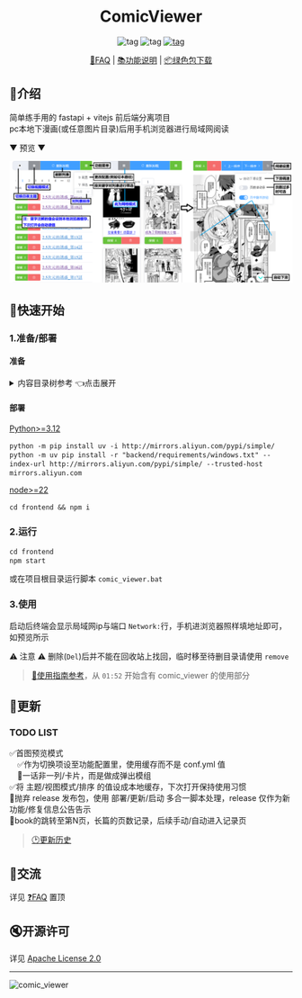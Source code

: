 <div align="center">
  <h1 id="koishi">ComicViewer</h1>
  <img src="https://img.shields.io/badge/-3.12%2B-brightgreen.svg?logo=python" alt="tag">
  <img src="https://img.shields.io/badge/By-Fastapi_&_vitejs-blue.svg?colorA=abcdef" alt="tag">
  <a href="https://github.com/jasoneri/comic_viewer/releases" target="_blank">
     <img src="https://img.shields.io/github/downloads/jasoneri/comic_viewer/total?style=social&logo=github" alt="tag">
  </a>

  <p align="center">
  <a href="https://github.com/jasoneri/comic_viewer/wiki/FAQ">📖FAQ</a> | 
  <a href="https://github.com/jasoneri/comic_viewer/wiki/Feat">📚功能说明</a> | 
  <a href="https://github.com/jasoneri/comic_viewer/releases/latest">📦绿色包下载</a>
  </p>
</div>

## 📑介绍

简单练手用的 fastapi + vitejs 前后端分离项目  
pc本地下漫画(或任意图片目录)后用手机浏览器进行局域网阅读

▼ 预览 ▼

![comic_viewer.jpg](doc/assets/comic_viewer.png)

## 🚀快速开始

### 1.准备/部署

#### 准备

<details>
<summary> 内容目录树参考 👈点击展开</summary>

CGS 下载漫画<u>**并整合章节后(常规漫)**</u>的话就是这结构，否则把漫画放进该目录的 `web` 文件夹内

```shell
D:\Comic                              
   ├── web                            # 放内容（使用`CGS`的话目录结构就是已定的，使用自定义的话就需要创建这个`web`文件夹）
   |    └── GrandBlue碧蓝之海_第62话
   |         ├── 1.jpg
   |         ├── 2.jpg
   |         ......
   └── web_handle                     # 程序创建的操作处理目录
        ├── save                      # 被保存的书
        ├── remove                    # 被移除的书
        └── record.txt                # 保存/移除/删除的记录，与`CGS.exe`的工具箱中的`已阅最新话数记录`关联
```

配置：`backend/conf.yml`中`path`的值，默认`D:\Comic`

</details>

#### 部署

[Python>=3.12](https://python.p2hp.com/downloads/)

```shell
python -m pip install uv -i http://mirrors.aliyun.com/pypi/simple/
python -m uv pip install -r "backend/requirements/windows.txt" --index-url http://mirrors.aliyun.com/pypi/simple/ --trusted-host mirrors.aliyun.com
```

[node>=22](https://nodejs.cn/en/download)

```shell
cd frontend && npm i
```

### 2.运行

```shell
cd frontend
npm start
```

或在项目根目录运行脚本 `comic_viewer.bat`

### 3.使用

启动后终端会显示局域网ip与端口 `Network:`行，手机进浏览器照样填地址即可，如预览所示

⚠️ 注意 ⚠️ 删除(`Del`)后并不能在回收站上找回，临时移至待删目录请使用 `remove`

> [🎥使用指南参考](https://www.veed.io/view/zh-CN/688ae765-2bfb-4deb-9495-32b24a273373?panel=comments)，从 `01:52` 开始含有 comic_viewer 的使用部分

## 📢更新

### TODO LIST

✅首图预览模式  
&emsp;✅作为切换项设至功能配置里，使用缓存而不是 conf.yml 值  
&emsp;🔳一话非一列/卡片，而是做成弹出模组  
✅将 主题/视图模式/排序 的值设成本地缓存，下次打开保持使用习惯  
🔳抛弃 release 发布包，使用 部署/更新/启动 多合一脚本处理，release 仅作为新功能/修复信息公告告示  
🔳book的跳转至第N页，长篇的页数记录，后续手动/自动进入记录页  

> [🕑更新历史](https://github.com/jasoneri/comic_viewer/wiki/Changelog)

## 💬交流

详见 [❓FAQ](https://github.com/jasoneri/comic_viewer/wiki/FAQ) 置顶

## 🔇开源许可

详见 [Apache License 2.0](https://github.com/jasoneri/comic_viewer/blob/master/LICENSE)

---

![comic_viewer](https://count.getloli.com/get/@comic_viewer?theme=rule34)

